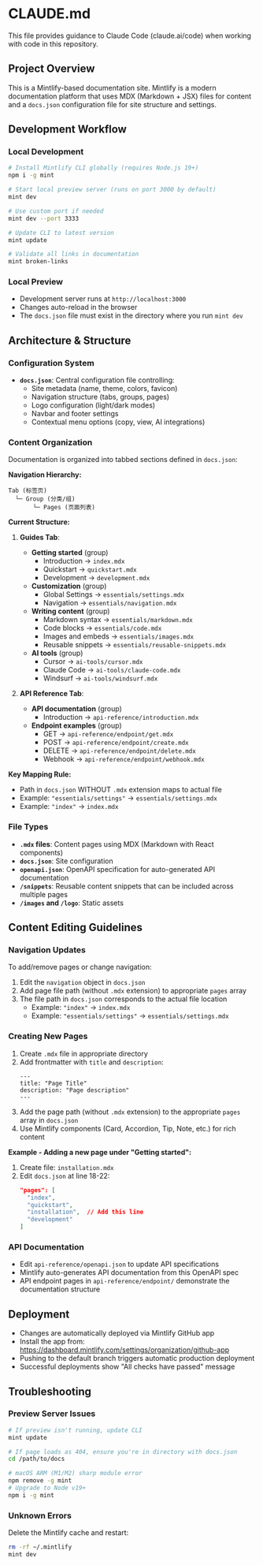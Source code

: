 # CLAUDE.md

This file provides guidance to Claude Code (claude.ai/code) when working with code in this repository.

## Project Overview

This is a Mintlify-based documentation site. Mintlify is a modern documentation platform that uses MDX (Markdown + JSX) files for content and a `docs.json` configuration file for site structure and settings.

## Development Workflow

### Local Development
```bash
# Install Mintlify CLI globally (requires Node.js 19+)
npm i -g mint

# Start local preview server (runs on port 3000 by default)
mint dev

# Use custom port if needed
mint dev --port 3333

# Update CLI to latest version
mint update

# Validate all links in documentation
mint broken-links
```

### Local Preview
- Development server runs at `http://localhost:3000`
- Changes auto-reload in the browser
- The `docs.json` file must exist in the directory where you run `mint dev`

## Architecture & Structure

### Configuration System
- **`docs.json`**: Central configuration file controlling:
  - Site metadata (name, theme, colors, favicon)
  - Navigation structure (tabs, groups, pages)
  - Logo configuration (light/dark modes)
  - Navbar and footer settings
  - Contextual menu options (copy, view, AI integrations)

### Content Organization
Documentation is organized into tabbed sections defined in `docs.json`:

**Navigation Hierarchy:**
```
Tab (标签页)
  └─ Group (分类/组)
       └─ Pages (页面列表)
```

**Current Structure:**

1. **Guides Tab**:
   - **Getting started** (group)
     - Introduction → `index.mdx`
     - Quickstart → `quickstart.mdx`
     - Development → `development.mdx`
   - **Customization** (group)
     - Global Settings → `essentials/settings.mdx`
     - Navigation → `essentials/navigation.mdx`
   - **Writing content** (group)
     - Markdown syntax → `essentials/markdown.mdx`
     - Code blocks → `essentials/code.mdx`
     - Images and embeds → `essentials/images.mdx`
     - Reusable snippets → `essentials/reusable-snippets.mdx`
   - **AI tools** (group)
     - Cursor → `ai-tools/cursor.mdx`
     - Claude Code → `ai-tools/claude-code.mdx`
     - Windsurf → `ai-tools/windsurf.mdx`

2. **API Reference Tab**:
   - **API documentation** (group)
     - Introduction → `api-reference/introduction.mdx`
   - **Endpoint examples** (group)
     - GET → `api-reference/endpoint/get.mdx`
     - POST → `api-reference/endpoint/create.mdx`
     - DELETE → `api-reference/endpoint/delete.mdx`
     - Webhook → `api-reference/endpoint/webhook.mdx`

**Key Mapping Rule:**
- Path in `docs.json` WITHOUT `.mdx` extension maps to actual file
- Example: `"essentials/settings"` → `essentials/settings.mdx`
- Example: `"index"` → `index.mdx`

### File Types
- **`.mdx` files**: Content pages using MDX (Markdown with React components)
- **`docs.json`**: Site configuration
- **`openapi.json`**: OpenAPI specification for auto-generated API documentation
- **`/snippets`**: Reusable content snippets that can be included across multiple pages
- **`/images` and `/logo`**: Static assets

## Content Editing Guidelines

### Navigation Updates
To add/remove pages or change navigation:
1. Edit the `navigation` object in `docs.json`
2. Add page file path (without `.mdx` extension) to appropriate `pages` array
3. The file path in `docs.json` corresponds to the actual file location
   - Example: `"index"` → `index.mdx`
   - Example: `"essentials/settings"` → `essentials/settings.mdx`

### Creating New Pages
1. Create `.mdx` file in appropriate directory
2. Add frontmatter with `title` and `description`:
   ```mdx
   ---
   title: "Page Title"
   description: "Page description"
   ---
   ```
3. Add the page path (without `.mdx` extension) to the appropriate `pages` array in `docs.json`
4. Use Mintlify components (Card, Accordion, Tip, Note, etc.) for rich content

**Example - Adding a new page under "Getting started":**
1. Create file: `installation.mdx`
2. Edit `docs.json` at line 18-22:
   ```json
   "pages": [
     "index",
     "quickstart",
     "installation",  // Add this line
     "development"
   ]
   ```

### API Documentation
- Edit `api-reference/openapi.json` to update API specifications
- Mintlify auto-generates API documentation from this OpenAPI spec
- API endpoint pages in `api-reference/endpoint/` demonstrate the documentation structure

## Deployment

- Changes are automatically deployed via Mintlify GitHub app
- Install the app from: https://dashboard.mintlify.com/settings/organization/github-app
- Pushing to the default branch triggers automatic production deployment
- Successful deployments show "All checks have passed" message

## Troubleshooting

### Preview Server Issues
```bash
# If preview isn't running, update CLI
mint update

# If page loads as 404, ensure you're in directory with docs.json
cd /path/to/docs

# macOS ARM (M1/M2) sharp module error
npm remove -g mint
# Upgrade to Node v19+
npm i -g mint
```

### Unknown Errors
Delete the Mintlify cache and restart:
```bash
rm -rf ~/.mintlify
mint dev
```
